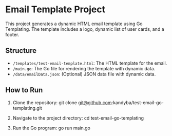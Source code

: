 # Email Template Project

This project generates a dynamic HTML email template using Go Templating. The template includes a logo, dynamic list of user cards, and a footer.

## Structure

- `/templates/test-email-template.html`: The HTML template for the email.
- `/main.go`: The Go file for rendering the template with dynamic data.
- `/data/emailData.json`: (Optional) JSON data file with dynamic data.

## How to Run

1. Clone the repository:
git clone git@github.com:kandyba/test-email-go-templating.git

2. Navigate to the project directory:
cd test-email-go-templating

3. Run the Go program:
go run main.go
